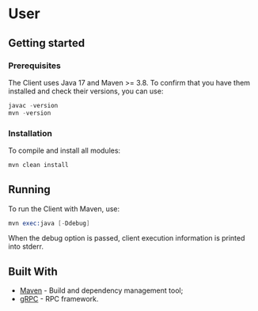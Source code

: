 # User

## Getting started

### Prerequisites

The Client uses Java 17 and Maven >= 3.8.
To confirm that you have them installed and check their versions, you can use:

```s
javac -version
mvn -version
```

### Installation

To compile and install all modules:

```s
mvn clean install
```

## Running

To run the Client with Maven, use:

```s
mvn exec:java [-Ddebug]
```

When the debug option is passed, client execution information is printed into stderr.

## Built With

* [Maven](https://maven.apache.org/) - Build and dependency management tool;
* [gRPC](https://grpc.io/) - RPC framework.